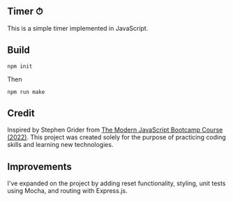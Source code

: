 ## Timer ⏱

This is a simple timer implemented in JavaScript.

## Build

```console
npm init
```

Then

```console
npm run make
```

## Credit

Inspired by Stephen Grider from [The Modern JavaScript Bootcamp Course (2022)](https://www.udemy.com/course/javascript-beginners-complete-tutorial/). This project was created solely for the purpose of practicing coding skills and learning new technologies.

## Improvements

I've expanded on the project by adding reset functionality, styling, unit tests using Mocha, and routing with Express.js.

